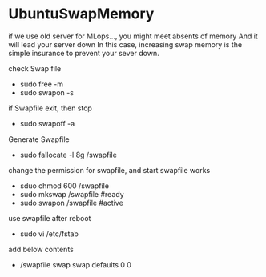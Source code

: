 # UbuntuSwapMemory
if we use old server for MLops..., you might meet absents of memory
And it will lead your server down
In this case, increasing swap memory is the simple insurance to prevent your sever down.

check Swap file
  
- sudo free -m
- sudo swapon -s

if Swapfile exit, then stop
  
- sudo swapoff -a

Generate Swapfile

- sudo fallocate -l 8g /swapfile

change the permission for swapfile, and start swapfile works

- sduo chmod 600 /swapfile
- sudo mkswap /swapfile #ready
- sudo swapon /swapfile #active

use swapfile after reboot

- sudo vi /etc/fstab

add below contents
  
- /swapfile swap swap defaults 0 0
